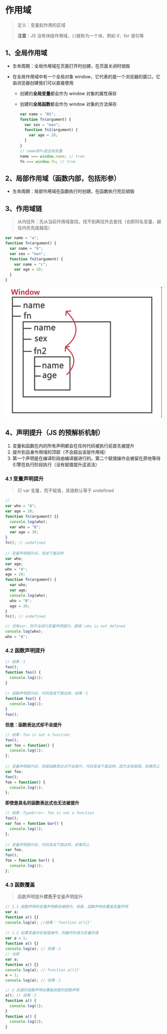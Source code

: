 # 作用域

> 定义：变量起作用的区域
>
> **注意**：JS 没有块级作用域，`{}`就称为一个块，例如 if、for 语句等

## 1、全局作用域

- 生命周期：全局作用域在页面打开时创建，在页面关闭时销毁

- 在全局作用域中有一个全局对象 window，它代表的是一个浏览器的窗口，它由浏览器创建我们可以直接使用

  - 创建的**全局变量**都会作为 window 对象的属性保存
  - 创建的**全局函数**都会作为 window 对象的方法保存

    ```js
    var name = "BS";
    function fn(argument) {
      var sex = "man";
      function fn1(argument) {
        var age = 20;
      }
    }
    // name和fn是全局变量
    name === window.name; // true
    fn === window.fn; // true
    ```

## 2、局部作用域（函数内部，包括形参）

- 生命周期：局部作用域在函数执行时创建，在函数执行完后销毁

## 3、作用域链

> 从内往外：先从当前作用域查找，找不到再往外去查找（也即同名变量，越往内优先级越高）

```js
var name = "a";
function fn(argument) {
  var name = "b";
  var sex = "man";
  function fn2(argument) {
    var name = "c";
    var age = 20;
  }
}
```

![作用域链.png](img/作用域链.png)

## 4、声明提升（JS 的预解析机制）

1. 变量和函数在内的所有声明都会在任何代码被执行前首先被提升
2. 提升到自身作用域的顶部（不会超出该层作用域）
3. 第一个声明是在编译阶段由编译器进行的。第二个赋值操作会被留在原地等待引擎在执行阶段执行（没有赋值提升这说法）

### 4.1 变量声明提升

> 只 var 变量，而不赋值，其值默认等于 undefined

```js
//
var who = "A";
var age = 20;
function fn(argument) {}
  console.log(who);
  var who = "B";
  var age = 30;
}
fn(); // undefined

// 变量声明提升后，变成下面这样
var who;
var age;
who = "A";
age = 20;
function fn(argument) {
  var who;
  var age;
  console.log(who);
  who = "B";
  age = 30;
}
fn(); // undefined
```

```js
// 没有var，则不会进行变量声明提升。报错：who is not defined
console.log(who);
who = "A";
```

### 4.2 函数声明提升

```js
// 结果：1
foo();
function foo() {
  console.log(1);
}

// 函数声明提升后，代码变成下面这样。结果：1
function foo() {
  console.log(1);
}
foo();
```

**但是：函数表达式却不会提升**

```js
// 结果：foo is not a function
foo();
var foo = function() {
  console.log(1);
};

// 变量声明提升后，但是函数表达式不会提升，代码变成下面这样。因为没有赋值，结果同上
var foo;
foo();
foo = function() {
  console.log(1);
};
```

**即使是具名的函数表达式也无法被提升**

```js
// 结果：TypeError: foo is not a function
foo();
var foo = function bar() {
  console.log(1);
};

// 变量声明提升后，代码变成下面这样。结果同上
var foo;
foo();
foo = function bar() {
  console.log(1);
};
```

### 4.3 函数覆盖

> 函数声明提升**优先于**变量声明提升

```js
// 1.1 函数声明和变量声明都会被提升。但是，函数声明会覆盖变量声明
var a;
function a() {}
console.log(a); //结果：'function a(){}'

// 1.2 如果变量存在赋值操作，则最终的值为变量的值
var a = 1;
function a() {}
console.log(a); // 结果：1
// 也即
var a;
function a() {}
console.log(a); //'function a(){}'
a = 1;
console.log(a); // 结果：1
```

```js
// 2 后面的函数声明会覆盖前面的函数声明
a(); // 结果：2
function a() {
  console.log(1);
}
function a() {
  console.log(2);
}
```
